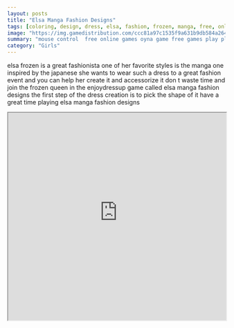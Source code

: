 ```yaml
---
layout: posts
title: "Elsa Manga Fashion Designs"
tags: [coloring, design, dress, elsa, fashion, frozen, manga, free, online, games, oyna, game, free, games, play, play, games]
image: "https://img.gamedistribution.com/ccc81a97c1535f9a631b9db584a264e4.jpg"
summary: "mouse control  free online games oyna game free games play play games"
category: "Girls"
---
```


elsa frozen is a great fashionista one of her favorite styles is the manga one inspired by the japanese she wants to wear such a dress to a great fashion event and you can help her create it and accessorize it don t waste time and join the frozen queen in the enjoydressup game called elsa manga fashion designs the first step of the dress creation is to pick the shape of it have a great time playing elsa manga fashion designs

<iframe width="100%" height="480px;" src="https://flash.gamedistribution.com?game=ccc81a97c1535f9a631b9db584a264e4"></iframe>